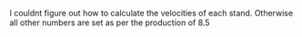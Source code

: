 I couldnt figure out how to calculate the velocities of each stand. Otherwise all other numbers are set as per the production of 8.5

